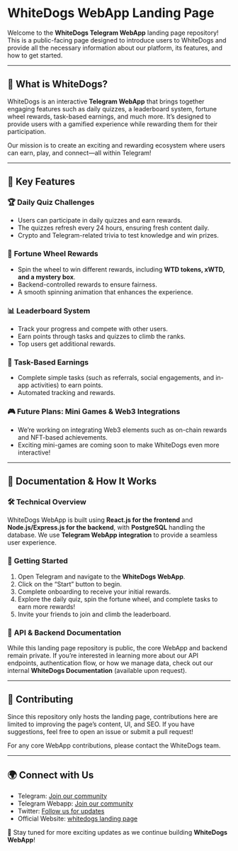 # WhiteDogs WebApp Landing Page

Welcome to the **WhiteDogs Telegram WebApp** landing page repository! This is a public-facing page designed to introduce users to WhiteDogs and provide all the necessary information about our platform, its features, and how to get started.

---

## 🚀 What is WhiteDogs?

WhiteDogs is an interactive **Telegram WebApp** that brings together engaging features such as daily quizzes, a leaderboard system, fortune wheel rewards, task-based earnings, and much more. It’s designed to provide users with a gamified experience while rewarding them for their participation.

Our mission is to create an exciting and rewarding ecosystem where users can earn, play, and connect—all within Telegram!

---
 
## 🌟 Key Features

### 🏆 **Daily Quiz Challenges**

- Users can participate in daily quizzes and earn rewards.
- The quizzes refresh every 24 hours, ensuring fresh content daily.
- Crypto and Telegram-related trivia to test knowledge and win prizes.

### 🎡 **Fortune Wheel Rewards**

- Spin the wheel to win different rewards, including **WTD tokens, xWTD, and a mystery box**.
- Backend-controlled rewards to ensure fairness.
- A smooth spinning animation that enhances the experience.

### 📊 **Leaderboard System**

- Track your progress and compete with other users.
- Earn points through tasks and quizzes to climb the ranks.
- Top users get additional rewards.

### 📌 **Task-Based Earnings**

- Complete simple tasks (such as referrals, social engagements, and in-app activities) to earn points.
- Automated tracking and rewards.

### 🎮 **Future Plans: Mini Games & Web3 Integrations**

- We’re working on integrating Web3 elements such as on-chain rewards and NFT-based achievements.
- Exciting mini-games are coming soon to make WhiteDogs even more interactive!

---

## 📖 Documentation & How It Works

### 🛠 **Technical Overview**

WhiteDogs WebApp is built using **React.js for the frontend** and **Node.js/Express.js for the backend**, with **PostgreSQL** handling the database. We use **Telegram WebApp integration** to provide a seamless user experience.

### 📌 **Getting Started**

1. Open Telegram and navigate to the **WhiteDogs WebApp**.
2. Click on the “Start” button to begin.
3. Complete onboarding to receive your initial rewards.
4. Explore the daily quiz, spin the fortune wheel, and complete tasks to earn more rewards!
5. Invite your friends to join and climb the leaderboard.

### 📜 **API & Backend Documentation**

While this landing page repository is public, the core WebApp and backend remain private. If you’re interested in learning more about our API endpoints, authentication flow, or how we manage data, check out our internal **WhiteDogs Documentation** (available upon request).

---

## 🤝 Contributing

Since this repository only hosts the landing page, contributions here are limited to improving the page’s content, UI, and SEO. If you have suggestions, feel free to open an issue or submit a pull request!

For any core WebApp contributions, please contact the WhiteDogs team.

---

## 🌍 Connect with Us

- Telegram: [Join our community](https://t.me/real_whitedogs)
- Telegram Webapp: [Join our community](https://t.me/real_whitedogsbot)
- Twitter: [Follow us for updates](https://x.com/real_whitedogs)
- Official Website: [whitedogs landing page](whitedogs.xyz)

📢 Stay tuned for more exciting updates as we continue building **WhiteDogs WebApp**!
